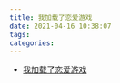 ```yaml
---
title: 我加载了恋爱游戏
date: 2021-04-16 10:38:07
tags:
categories:
---
```



- [我加载了恋爱游戏](https://www.zjjushu.com/read/13323364.html)
